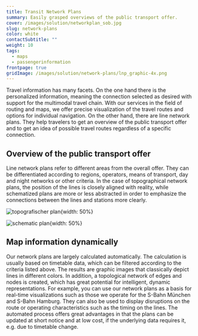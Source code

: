 ```yaml
---
title: Transit Network Plans
summary: Easily grasped overviews of the public transport offer.
cover: /images/solution/networkplan_sob.jpg
slug: network-plans
color: white
contactSubtitle: ""
weight: 10
tags:
  - maps
  - passengerinformation
frontpage: true
gridImage: /images/solution/network-plans/lnp_graphic-4x.png
---
```

Travel information has many facets. On the one hand there is the personalized information, meaning the connection selected as desired with support for the multimodal travel chain. With our services in the field of routing and maps, we offer precise visualization of the travel routes and options for individual navigation. On the other hand, there are line network plans. They help travelers to get an overview of the public transport offer and to get an idea of ​​possible travel routes regardless of a specific connection.

## Overview of the public transport offer

Line network plans refer to different areas from the overall offer. They can be differentiated according to regions, operators, means of transport, day and night networks or other criteria. In the case of topographical network plans, the position of the lines is closely aligned with reality, while schematized plans are more or less abstracted in order to emphasize the connections between the lines and stations more clearly.

![topografischer plan](/images/solution/network-plans/vag_topographisch_2_1000x.png "topografischer plan"){width: 50%}

![schematic plan](/images/solution/network-plans/vag_schematisch_2_1000x.png "schematic plan"){width: 50%}

## Map information dynamically

Our network plans are largely calculated automatically. The calculation is usually based on timetable data, which can be filtered according to the criteria listed above. The results are graphic images that classically depict lines in different colors.
In addition, a topological network of edges and nodes is created, which has great potential for intelligent, dynamic representations. For example, you can use our network plans as a basis for real-time visualizations such as those we operate for the S-Bahn München and S-Bahn Hamburg. They can also be used to display disruptions on the route or operating characteristics such as the timing on the lines.
The automated process offers great advantages in that the plans can be updated at short notice and at low cost, if the underlying data requires it, e.g. due to timetable change.